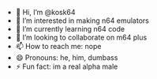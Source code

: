 - 👋 Hi, I’m @kosk64
- 👀 I’m interested in making n64 emulators
- 🌱 I’m currently learning n64 code
- 💞️ I’m looking to collaborate on m64 plus
- 📫 How to reach me: nope
- 😄 Pronouns: he, him, dumbass
- ⚡ Fun fact: im a real alpha male

<!---
kosk64/kosk64 is a ✨ special ✨ repository because its `README.md` (this file) appears on your GitHub profile.
You can click the Preview link to take a look at your changes.
--->
